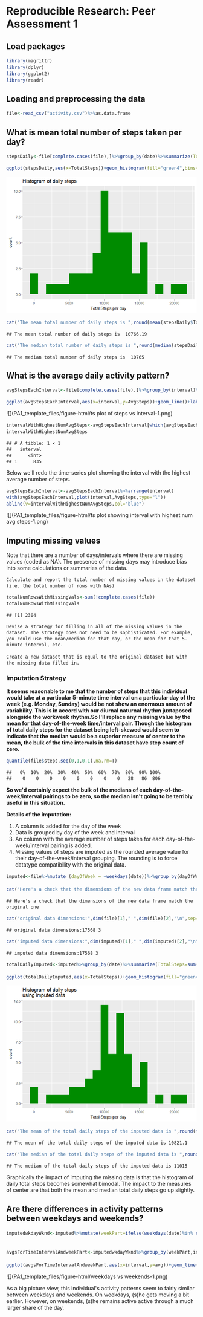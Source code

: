 # Reproducible Research: Peer Assessment 1

## Load packages


```r
library(magrittr)
library(dplyr)
library(ggplot2)
library(readr)
```

## Loading and preprocessing the data


```r
file<-read_csv("activity.csv")%>%as.data.frame
```


## What is mean total number of steps taken per day?


```r
stepsDaily<-file[complete.cases(file),]%>%group_by(date)%>%summarize(TotalSteps=sum(steps))%>%as.data.frame
```


```r
ggplot(stepsDaily,aes(x=TotalSteps))+geom_histogram(fill="green4",bins=20)+labs(title="Histogram of daily steps",x="Total Steps per day")
```

![](PA1_template_files/figure-html/make-plot-1.png)<!-- -->

```r
cat("The mean total number of daily steps is ",round(mean(stepsDaily$TotalSteps),2),"\n")
```

```
## The mean total number of daily steps is  10766.19
```

```r
cat("The median total number of daily steps is ",round(median(stepsDaily$TotalSteps),2),"\n")
```

```
## The median total number of daily steps is  10765
```
## What is the average daily activity pattern?


```r
avgStepsEachInterval<-file[complete.cases(file),]%>%group_by(interval)%>%summarize(AvgSteps=mean(steps))
```


```r
ggplot(avgStepsEachInterval,aes(x=interval,y=AvgSteps))+geom_line()+labs(y="Average Steps over interval",title="Time series plot of Average Steps over time interal\n(averaged over all days)")
```

![](PA1_template_files/figure-html/ts plot of steps vs interval-1.png)<!-- -->


```r
intervalWithHighestNumAvgSteps<-avgStepsEachInterval[which(avgStepsEachInterval$AvgSteps==max(avgStepsEachInterval$AvgSteps)),1]
intervalWithHighestNumAvgSteps
```

```
## # A tibble: 1 × 1
##   interval
##      <int>
## 1      835
```
Below we'll redo the time-series plot showing the interval with the highest average number of steps.


```r
avgStepsEachInterval<-avgStepsEachInterval%>%arrange(interval)
with(avgStepsEachInterval,plot(interval,AvgSteps,type="l"))
abline(v=intervalWithHighestNumAvgSteps,col="blue")
```

![](PA1_template_files/figure-html/ts plot showing interval with highest num avg steps-1.png)<!-- -->

## Imputing missing values
Note that there are a number of days/intervals where there are missing values (coded as NA). The presence of missing days may introduce bias into some calculations or summaries of the data.

    Calculate and report the total number of missing values in the dataset (i.e. the total number of rows with NAs)


```r
totalNumRowsWithMissingVals<-sum(!complete.cases(file))
totalNumRowsWithMissingVals
```

```
## [1] 2304
```

    Devise a strategy for filling in all of the missing values in the dataset. The strategy does not need to be sophisticated. For example, you could use the mean/median for that day, or the mean for that 5-minute interval, etc.

    Create a new dataset that is equal to the original dataset but with the missing data filled in.

### Imputation Strategy

**It seems reasonable to me that the number of steps that this individual would take at a particular 5-minute time interval on a particular day of the week (e.g. Monday, Sunday) would be not show an enormous amount of variability. This is in accord with our diurnal naturnal rhythm juxtaposed alongside the workweek rhythm.So I'll replace any missing value by the mean  for that day-of-the-week time/interval pair. Though the histogram of total daily steps for the dataset being left-skewed would seem to indicate that the median would be a superior measure of center to the mean, the bulk of the time intervals in this dataset have step count of zero.**


```r
quantile(file$steps,seq(0,1,0.1),na.rm=T)
```

```
##   0%  10%  20%  30%  40%  50%  60%  70%  80%  90% 100% 
##    0    0    0    0    0    0    0    0   28   86  806
```
**So we'd certainly expect the bulk of the medians of each day-of-the-week/interval pairings to be zero, so the median isn't going to be terribly useful in this situation.**

**Details of the imputation:**   
1.  A column is added for the day of the week  
2.  Data is grouped by day of the week and interval  
3.  An column with the average number of steps taken for each day-of-the-week/interval pairing is added.  
4.  Missing values of steps are imputed as the rounded average value for their day-of-the-week/interval grouping. The rounding is to force datatype compatibility with the original data.


```r
imputed<-file%>%mutate_(dayOfWeek = ~weekdays(date))%>%group_by(dayOfWeek,interval)%>%mutate_(avg = ~mean(steps,na.rm=T))%>%mutate_(steps = ~ifelse(is.na(steps),as.integer(round(avg)),steps))%>%ungroup()%>%select(-c(avg,dayOfWeek))

cat("Here's a check that the dimensions of the new data frame match the original one","\n",sep="")
```

```
## Here's a check that the dimensions of the new data frame match the original one
```

```r
cat("original data dimensions:",dim(file)[1]," ",dim(file)[2],"\n",sep="")
```

```
## original data dimensions:17568 3
```

```r
cat("imputed data dimensions:",dim(imputed)[1]," ",dim(imputed)[2],"\n",sep="")
```

```
## imputed data dimensions:17568 3
```


```r
totalDailyImputed<-imputed%>%group_by(date)%>%summarize(TotalSteps=sum(steps))%>%as.data.frame

ggplot(totalDailyImputed,aes(x=TotalSteps))+geom_histogram(fill="green4",bins=20)+labs(title="Histogram of daily steps \nusing imputed data",x="Total Steps per day")
```

![](PA1_template_files/figure-html/histogram-total-daily-steps-imputed-1.png)<!-- -->

```r
cat("The mean of the total daily steps of the imputed data is ",round(mean(totalDailyImputed$TotalSteps),2),"\n",sep="")
```

```
## The mean of the total daily steps of the imputed data is 10821.1
```

```r
cat("The median of the total daily steps of the imputed data is ",round(median(totalDailyImputed$TotalSteps),2),"\n",sep="")
```

```
## The median of the total daily steps of the imputed data is 11015
```

Graphically the impact of imputing the missing data is that the histogram of daily total steps becomes somewhat bimodal. The impact to the measures of center are that both the mean and median total daily steps go up slightly.

## Are there differences in activity patterns between weekdays and weekends?


```r
imputedwkdayWknd<-imputed%>%mutate(weekPart=ifelse(weekdays(date)%in% c("Saturday","Sunday"),"weekend","weekday")%>%as.factor)


avgsForTimeIntervalAndweekPart<-imputedwkdayWknd%>%group_by(weekPart,interval)%>%summarize(avg=mean(steps))

ggplot(avgsForTimeIntervalAndweekPart,aes(x=interval,y=avg))+geom_line(col="deepskyblue3")+facet_grid(weekPart~.)+labs(title="Average number of steps for each\ntime interval for both weekdays and weekends",y="Average number of steps")
```

![](PA1_template_files/figure-html/weekdays vs weekends-1.png)<!-- -->

As a big picture view, this individual's activity patterns seem to fairly similar between weekdays and weekends. On weekdays, (s)he gets moving a bit earlier. However, on weekends, (s)he remains active active through a much larger share of the day.
